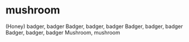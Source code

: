 # mushroom

(Honey) badger, badger 
Badger, badger, badger 
Badger, badger, badger 
Badger, badger, badger 
Mushroom, mushroom
